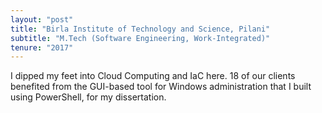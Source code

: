 ```yaml
---
layout: "post"
title: "Birla Institute of Technology and Science, Pilani"
subtitle: "M.Tech (Software Engineering, Work-Integrated)"
tenure: "2017"
---
```


I dipped my feet into Cloud Computing and IaC here. 18 of our clients benefited from the <span class='small-caps'>GUI</span>-based tool for Windows administration that I built using PowerShell, for my dissertation.
